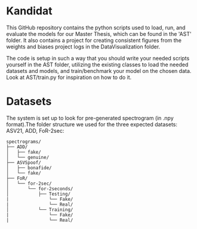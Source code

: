 # Kandidat

This GitHub repository contains the python scripts used to load, run, and evaluate the models for our Master Thesis, which can be found in the 'AST' folder.
It also contains a project for creating consistent figures from the weights and biases project logs in the DataVisualization folder.

The code is setup in such a way that you should write your needed scripts yourself in the AST folder, utilizing the existing classes to load the needed datasets and models, and train/benchmark your model on the chosen data. Look at AST/train.py for inspiration on how to do it.

# Datasets

The system is set up to look for pre-generated spectrogram (in .npy format).The folder structure we used for the three expected datasets: ASV21, ADD, FoR-2sec:
```
spectrograms/
├── ADD/
│   ├── fake/
│   └── genuine/
├── ASVSpoof/
│   ├── bonafide/
│   └── fake/
├── FoR/
│   └── for-2sec/
│       └── for-2seconds/
│           ├── Testing/
|               └── Fake/
|               └── Real/
│           └── Training/
|               └── Fake/
|               └── Real/
```
